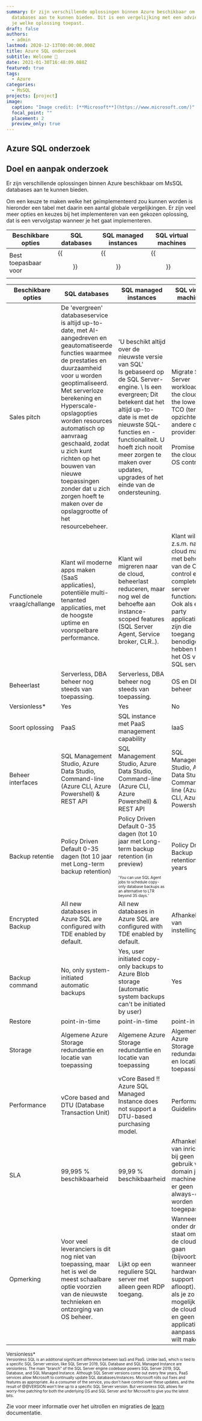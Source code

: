 ```yaml
---
summary: Er zijn verschillende oplossingen binnen Azure beschikbaar om MsSQL
  databases aan te kunnen bieden. Dit is een vergelijking met een advies wanneer
  je welke oplossing toepast.
draft: false
authors:
  - admin
lastmod: 2020-12-13T00:00:00.000Z
title: Azure SQL onderzoek
subtitle: Welcome 👋
date: 2021-01-30T16:48:09.088Z
featured: true
tags:
  - Azure
categories:
  - MsSQL
projects: [project]
image:
  caption: "Image credit: [**Microsoft**](https://www.microsoft.com/)"
  focal_point: ""
  placement: 2
  preview_only: true
---
```

## Azure SQL onderzoek

## Doel en aanpak onderzoek
Er zijn verschillende oplossingen binnen Azure beschikbaar om MsSQL databases aan te kunnen bieden.

Om een keuze te maken welke het geïmplementeerd zou kunnen worden is hieronder een tabel met daarin een aantal globale vergelijkingen. Er zijn veel meer opties en keuzes bij het implementeren van een gekozen oplossing, dat is een vervolgstap wanneer je het gaat implementeren.

| Beschikbare opties | SQL databases | SQL managed instances | SQL virtual machines |
|----|----|----|----|
| Best toepasbaar voor | {{<figure library="true" src="azure_sql/sql-db.png" title="Azure SQL Database">}} | {{<figure library="true" src="azure_sql/sql-managed-instance.png" title="Azure SQL Managed Instance">}} | {{<figure library="true" src="azure_sql/sql-vm.png" title="Azure SQL VM">}} |

| Beschikbare opties | SQL databases | SQL managed instances | SQL virtual machines |
|----|----|----|----|
| Sales pitch | De 'evergreen' databaseservice is altijd up-to-date, met AI-aangedreven en geautomatiseerde functies waarmee de prestaties en duurzaamheid voor u worden geoptimaliseerd. Met serverloze berekening en Hyperscale-opslagopties worden resources automatisch op aanvraag geschaald, zodat u zich kunt richten op het bouwen van nieuwe toepassingen zonder dat u zich zorgen hoeft te maken over de opslaggrootte of het resourcebeheer. | <p>'U beschikt altijd over de nieuwste versie van SQL'<br/> Is gebaseerd op de SQL Server-engine. \\ Is een evergreen; Dit betekent dat het altijd up-to-date is met de nieuwste SQL-functies en -functionaliteit. U hoeft zich nooit meer zorgen te maken over updates, upgrades of het einde van de ondersteuning.</p> | Migrate SQL Server workloads to the cloud at the lowest TCO (ten opzichte van andere cloud providers). <BR> <BR>Promise of the cloud & OS control. |
| Functionele vraag/challange | Klant wil moderne apps maken (SaaS applicaties), potentiële multi-tenanted applicaties, met de hoogste uptime en voorspelbare performance. | Klant wil migreren naar de cloud, beheerlast reduceren, maar nog wel de behoefte aan instance-scoped features (SQL Server Agent, Service broker, CLR..). | Klant wil z.s.m. naar de cloud maar met behoud van de OS control en complete SQL server functionaliteit. Ook als er 3rd party applicaties zijn die toegang benodigd hebben tot het OS van de SQL server. |
| Beheerlast | Serverless, DBA beheer nog steeds van toepassing. | Serverless, DBA beheer nog steeds van toepassing. | OS en DBA beheer |
| Versionless* | Yes | Yes | No |
| Soort oplossing | PaaS | SQL instance met PaaS management capability | IaaS |
| Beheer interfaces | SQL Management Studio, Azure Data Studio, Command-line (Azure CLI, Azure Powershell) & REST API | SQL Management Studio, Azure Data Studio, Command-line (Azure CLI, Azure Powershell) & REST API | SQL Management Studio, Azure Data Studio, Command-line (Azure CLI, Azure Powershell) |
| Backup retentie | Policy Driven Default 0-35 dagen (tot 10 jaar met Long-term backup retention) | Policy Driven Default 0-35 dagen (tot 10 jaar met Long-term backup retention (in preview)<BR><BR><font size="1">'You can use SQL Agent jobs to schedule copy-only database backups as an alternative to LTR beyond 35 days.' | Policy Driven Backup retention for years |
| Encrypted Backup | All new databases in Azure SQL are configured with TDE enabled by default. | All new databases in Azure SQL are configured with TDE enabled by default. | Afhankelijk van instellingen |
| Backup command | No, only system-initiated automatic backups | Yes, user initiated copy-only backups to Azure Blob storage (automatic system backups can't be initiated by user) | Yes |
| Restore | point-in-time | point-in-time | point-in-time |
| Storage | Algemene Azure Storage redundantie en locatie van toepassing | Algemene Azure Storage redundantie en locatie van toepassing | Algemene Azure Storage redundantie en locatie van toepassing |
| Performance | vCore based and DTU (Database Transaction Unit) | vCore Based !! Azure SQL Managed Instance does not support a DTU-based purchasing model. | Performance Guidelines |
| SLA | 99,995 % beschikbaarheid | 99,99 % beschikbaarheid | Afhankelijk van inrichting bij geen gebruik van domain joined machines kan er geen always-on worden toegepast) |
| Opmerking | Voor veel leveranciers is dit nog niet van toepassing, maar het is wel de meest schaalbare optie voorzien van de nieuwste technieken en ontzorging van OS beheer. | Lijkt op een reguliere SQL server met alleen geen RDP toegang. | Wanneer je onder druk staat om naar de cloud te gaan (bijvoorbeeld wanneer hardware support afloopt). Of als je zo snel mogelijk naar de cloud wilt en geen grote applicatieve aanpassingen wilt maken. |

<font size="2">Versionless*</font><BR>
<font size="1">Versionless SQL is an additional significant difference between IaaS and PaaS. Unlike IaaS, which is tied to a specific SQL Server version, like SQL Server 2019, SQL Database and SQL Managed Instance are versionless. The main "branch" of the SQL Server engine codebase powers SQL Server 2019, SQL Database, and SQL Managed Instance. Although SQL Server versions come out every few years, PaaS services allow Microsoft to continually update SQL databases/instances. Microsoft rolls out fixes and features as appropriate. As a consumer of the service, you don't have control over these updates, and the result of @@VERSION won't line up to a specific SQL Server version. But versionless SQL allows for worry-free patching for both the underlying OS and SQL Server and for Microsoft to give you the latest bits.</font>


Zie voor meer informatie over het uitrollen en migraties de <a href="/coures/azure_sql/">learn</a> documentatie.

